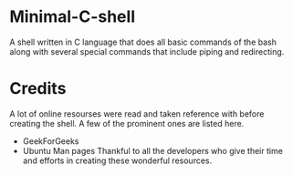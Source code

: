# Minimal-C-shell
A shell written in C language that does all basic commands of the bash along with several special commands that include piping and redirecting.
# Credits
A lot of online resourses were read and taken reference with before creating the shell. A few of the prominent ones are listed here. 
- GeekForGeeks
- Ubuntu Man pages
Thankful to all the developers who give their time and efforts in creating these wonderful resources.
